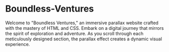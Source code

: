 # Boundless-Ventures
Welcome to "Boundless Ventures," an immersive parallax website crafted with the mastery of HTML and CSS. Embark on a digital journey that mirrors the spirit of exploration and adventure. As you scroll through each meticulously designed section, the parallax effect creates a dynamic visual experience.           
       
      
      
      
                  
                  
      
              
                     
               
              
  
  
    

  
 
